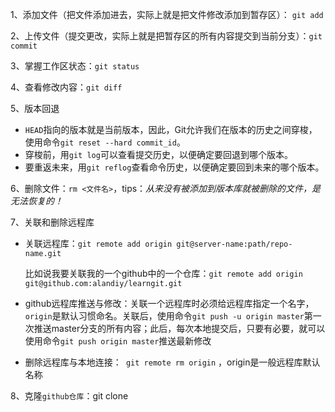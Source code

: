 1、添加文件（把文件添加进去，实际上就是把文件修改添加到暂存区）： `git add`

2、上传文件（提交更改，实际上就是把暂存区的所有内容提交到当前分支）：`git commit`

3、掌握工作区状态：`git status`

4、查看修改内容：`git diff`

5、版本回退

- `HEAD`指向的版本就是当前版本，因此，Git允许我们在版本的历史之间穿梭，使用命令`git reset --hard commit_id`。
- 穿梭前，用`git log`可以查看提交历史，以便确定要回退到哪个版本。
- 要重返未来，用`git reflog`查看命令历史，以便确定要回到未来的哪个版本。

6、删除文件：`rm <文件名>`，tips：*从来没有被添加到版本库就被删除的文件，是无法恢复的！*

7、关联和删除远程库

 - 关联远程库：`git remote add origin git@server-name:path/repo-name.git`

   比如说我要关联我的一个github中的一个仓库：`git remote add origin git@github.com:alandiy/learngit.git`

- github远程库推送与修改：关联一个远程库时必须给远程库指定一个名字，`origin`是默认习惯命名。关联后，使用命令`git push -u origin master`第一次推送master分支的所有内容；此后，每次本地提交后，只要有必要，就可以使用命令`git push origin master`推送最新修改

- 删除远程库与本地连接：` git remote rm origin` ，origin是一般远程库默认名称

8、克隆`github仓库`：git clone

